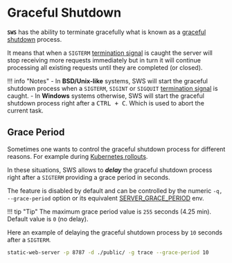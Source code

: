 # Graceful Shutdown

**`SWS`** has the ability to terminate gracefully what is known as a [graceful shutdown](https://cloud.google.com/blog/products/containers-kubernetes/kubernetes-best-practices-terminating-with-grace) process.

It means that when a `SIGTERM` [termination signal](https://www.gnu.org/software/libc/manual/html_node/Termination-Signals.html) is caught the server will stop receiving more requests immediately but in turn it will continue processing all existing requests until they are completed (or closed).

!!! info "Notes"
    - In **BSD/Unix-like** systems, SWS will start the graceful shutdown process when a `SIGTERM`, `SIGINT` or `SIGQUIT` [termination signal](https://www.gnu.org/software/libc/manual/html_node/Termination-Signals.html) is caught.
    - In **Windows** systems otherwise, SWS will start the graceful shutdown process right after a <kbd>CTRL + C</kbd>. Which is used to abort the current task.

## Grace Period

Sometimes one wants to control the graceful shutdown process for different reasons. For example during [Kubernetes rollouts](https://github.com/joseluisq/static-web-server/issues/79).

In these situations, SWS allows to ***delay*** the graceful shutdown process right after a `SIGTERM` providing a grace period in seconds.

The feature is disabled by default and can be controlled by the numeric `-q, --grace-period` option or its equivalent [SERVER_GRACE_PERIOD](./../configuration/environment-variables.md#server_grace_period) env.

!!! tip "Tip"
    The maximum grace period value is `255` seconds (4.25 min). Default value is `0` (no delay).

Here an example of delaying the graceful shutdown process by `10` seconds after a `SIGTERM`.

```sh
static-web-server -p 8787 -d ./public/ -g trace --grace-period 10
```


